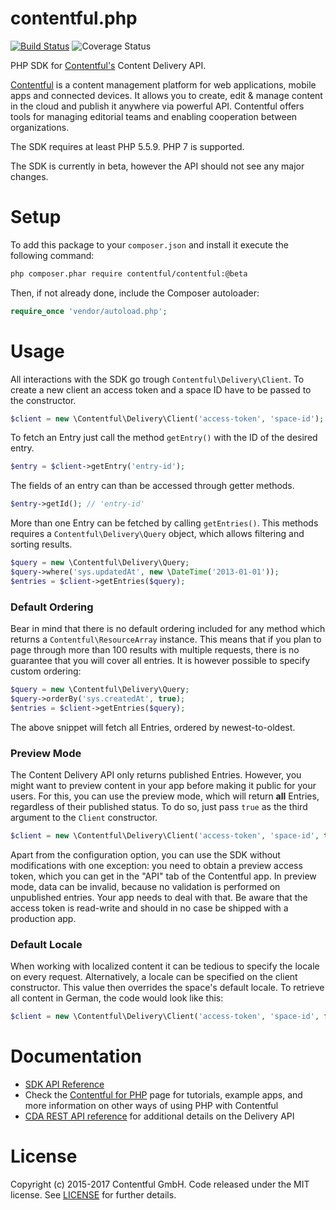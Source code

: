 contentful.php
===============

[![Build Status](https://travis-ci.org/contentful/contentful.php.svg?branch=master)](https://travis-ci.org/contentful/contentful.php)
![Coverage Status](https://coveralls.io/repos/contentful/contentful.php/badge.svg?branch=master&service=github)

PHP SDK for [Contentful's][1] Content Delivery API.

[Contentful][1] is a content management platform for web applications, mobile apps and connected devices. It allows you to create, edit & manage content in the cloud and publish it anywhere via powerful API. Contentful offers tools for managing editorial teams and enabling cooperation between organizations.

The SDK requires at least PHP 5.5.9. PHP 7 is supported.

The SDK is currently in beta, however the API should not see any major changes.

Setup
=====

To add this package to your `composer.json` and install it execute the following command:

```bash
php composer.phar require contentful/contentful:@beta
````

Then, if not already done, include the Composer autoloader:

```php
require_once 'vendor/autoload.php';
```

Usage
=====

All interactions with the SDK go trough `Contentful\Delivery\Client`. To create a new client an access token and a space ID have to be passed to the constructor.

```php
$client = new \Contentful\Delivery\Client('access-token', 'space-id');
```

To fetch an Entry just call the method `getEntry()` with the ID of the desired entry.

```php
$entry = $client->getEntry('entry-id');
```

The fields of an entry can than be accessed through getter methods.

```php
$entry->getId(); // 'entry-id'
```

More than one Entry can be fetched by calling `getEntries()`. This methods requires a `Contentful\Delivery\Query` object, which allows filtering and sorting results.

```php
$query = new \Contentful\Delivery\Query;
$query->where('sys.updatedAt', new \DateTime('2013-01-01'));
$entries = $client->getEntries($query);
```

### Default Ordering

Bear in mind that there is no default ordering included for any method which returns a `Contentful\ResourceArray` instance. This means that if you plan to page through more than 100 results with multiple requests, there is no guarantee that you will cover all entries. It is however possible to specify custom ordering:

```php
$query = new \Contentful\Delivery\Query;
$query->orderBy('sys.createdAt', true);
$entries = $client->getEntries($query);
```

The above snippet will fetch all Entries, ordered by newest-to-oldest.

### Preview Mode

The Content Delivery API only returns published Entries. However, you might want to preview content in your app before making it public for your users. For this, you can use the preview mode, which will return **all** Entries, regardless of their published status. To do so, just pass `true` as the third argument to the `Client` constructor.

```php
$client = new \Contentful\Delivery\Client('access-token', 'space-id', true);
```

Apart from the configuration option, you can use the SDK without modifications with one exception: you need to obtain a preview access token, which you can get in the "API" tab of the Contentful app. In preview mode, data can be invalid, because no validation is performed on unpublished entries. Your app needs to deal with that. Be aware that the access token is read-write and should in no case be shipped with a production app.

### Default Locale

When working with localized content it can be tedious to specify the locale on every request. Alternatively, a locale can be specified on the client constructor. This value then overrides the space's default locale. To retrieve all content in German, the code would look like this:

```php
$client = new \Contentful\Delivery\Client('access-token', 'space-id', false, 'de-DE');
```

Documentation
=============

* [SDK API Reference][3]
* Check the [Contentful for PHP][4] page for tutorials, example apps, and more information on other ways of using PHP with Contentful
* [CDA REST API reference][5] for additional details on the Delivery API

License
=======

Copyright (c) 2015-2017 Contentful GmbH. Code released under the MIT license. See [LICENSE][2] for further details.

 [1]: https://www.contentful.com
 [2]: LICENSE
 [3]: https://contentful.github.io/contentful.php/api/
 [4]: https://www.contentful.com/developers/docs/php/
 [5]: https://www.contentful.com/developers/docs/references/content-delivery-api/
